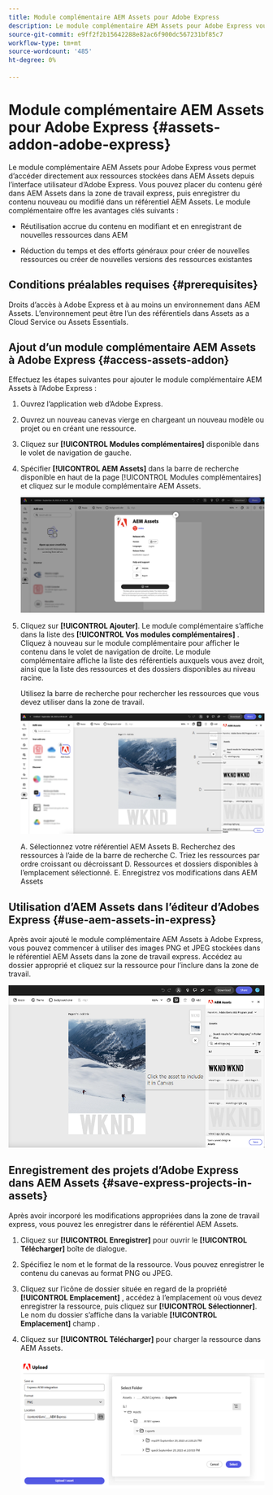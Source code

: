```yaml
---
title: Module complémentaire AEM Assets pour Adobe Express
description: Le module complémentaire AEM Assets pour Adobe Express vous permet d’accéder directement aux ressources stockées dans AEM Assets depuis l’interface utilisateur d’Adobe Express.
source-git-commit: e9ff2f2b15642288e82ac6f900dc567231bf85c7
workflow-type: tm+mt
source-wordcount: '485'
ht-degree: 0%

---
```


# Module complémentaire AEM Assets pour Adobe Express {#assets-addon-adobe-express}

Le module complémentaire AEM Assets pour Adobe Express vous permet d’accéder directement aux ressources stockées dans AEM Assets depuis l’interface utilisateur d’Adobe Express. Vous pouvez placer du contenu géré dans AEM Assets dans la zone de travail express, puis enregistrer du contenu nouveau ou modifié dans un référentiel AEM Assets. Le module complémentaire offre les avantages clés suivants :

* Réutilisation accrue du contenu en modifiant et en enregistrant de nouvelles ressources dans AEM

* Réduction du temps et des efforts généraux pour créer de nouvelles ressources ou créer de nouvelles versions des ressources existantes

## Conditions préalables requises {#prerequisites}

Droits d’accès à Adobe Express et à au moins un environnement dans AEM Assets. L’environnement peut être l’un des référentiels dans Assets as a Cloud Service ou Assets Essentials.


## Ajout d’un module complémentaire AEM Assets à Adobe Express {#access-assets-addon}

Effectuez les étapes suivantes pour ajouter le module complémentaire AEM Assets à l’Adobe Express :

1. Ouvrez l’application web d’Adobe Express.

1. Ouvrez un nouveau canevas vierge en chargeant un nouveau modèle ou projet ou en créant une ressource.

1. Cliquez sur **[!UICONTROL Modules complémentaires]** disponible dans le volet de navigation de gauche.

1. Spécifier **[!UICONTROL AEM Assets]** dans la barre de recherche disponible en haut de la page [!UICONTROL Modules complémentaires] et cliquez sur le module complémentaire AEM Assets.

   ![Module complémentaire AEM Assets](assets/aem-assets-add-on.png)

1. Cliquez sur **[!UICONTROL Ajouter]**. Le module complémentaire s’affiche dans la liste des **[!UICONTROL Vos modules complémentaires]** . Cliquez à nouveau sur le module complémentaire pour afficher le contenu dans le volet de navigation de droite. Le module complémentaire affiche la liste des référentiels auxquels vous avez droit, ainsi que la liste des ressources et des dossiers disponibles au niveau racine.

   Utilisez la barre de recherche pour rechercher les ressources que vous devez utiliser dans la zone de travail.

   ![Recherche de ressources dans le module complémentaire AEM Assets](assets/assets-add-on-browse-assets.png)

   A. Sélectionnez votre référentiel AEM Assets B. Recherchez des ressources à l’aide de la barre de recherche C. Triez les ressources par ordre croissant ou décroissant D. Ressources et dossiers disponibles à l’emplacement sélectionné. E. Enregistrez vos modifications dans AEM Assets



## Utilisation d’AEM Assets dans l’éditeur d’Adobes Express {#use-aem-assets-in-express}

Après avoir ajouté le module complémentaire AEM Assets à Adobe Express, vous pouvez commencer à utiliser des images PNG et JPEG stockées dans le référentiel AEM Assets dans la zone de travail express. Accédez au dossier approprié et cliquez sur la ressource pour l’inclure dans la zone de travail.

![Inclure des ressources à partir du module complémentaire Assets](assets/aem-assets-add-on-include-assets.png)


## Enregistrement des projets d’Adobe Express dans AEM Assets {#save-express-projects-in-assets}

Après avoir incorporé les modifications appropriées dans la zone de travail express, vous pouvez les enregistrer dans le référentiel AEM Assets.

1. Cliquez sur **[!UICONTROL Enregistrer]** pour ouvrir le **[!UICONTROL Télécharger]** boîte de dialogue.
1. Spécifiez le nom et le format de la ressource. Vous pouvez enregistrer le contenu du canevas au format PNG ou JPEG.

1. Cliquez sur l’icône de dossier située en regard de la propriété **[!UICONTROL Emplacement]** , accédez à l’emplacement où vous devez enregistrer la ressource, puis cliquez sur **[!UICONTROL Sélectionner]**. Le nom du dossier s’affiche dans la variable **[!UICONTROL Emplacement]** champ .

1. Cliquez sur **[!UICONTROL Télécharger]** pour charger la ressource dans AEM Assets.

   ![Enregistrement des ressources dans AEM](assets/aem-assets-add-on-save.png)

